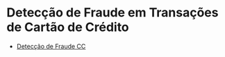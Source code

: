 # Detecção de Fraude em Transações de Cartão de Crédito

* [Detecção de Fraude CC](https://github.com/fellipe753/Deteccao_fraude_cc/blob/main/Trabalho_Detec%C3%A7%C3%A3o_de_Fraude_Cartoes_de_Credito.ipynb)
